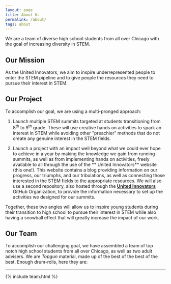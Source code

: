 ```yaml
---
layout: page
title: About Us
permalink: /about/
tags: about
---
```

We are a team of diverse high school students from all over Chicago with the goal of increasing diversity in STEM.

## Our Mission

As the United Innovators, we aim to inspire underrepresented people to enter the STEM pipeline and to give people the resources they need to pursue 
their interest in STEM.

## Our Project

To accomplish our goal, we are using a multi-pronged approach:

1. Launch multiple STEM summits targeted at students transitioning from 8<sup>th</sup> to 9<sup>th</sup> grade. These will use creative hands on activities to spark an interest in STEM while avoiding other "preachier" methods that do not create any genuine interest in the STEM fields. 

2. Launch a project with an impact well beyond what we could ever hope to  achieve in a year by making the knowledge we gain from running summits, as well as from implementing hands on activities, freely available to all through the use of  the ** United Innovators** website (this one!). This website contains a blog providing information on our progress, our triumphs, and our tribulations, as well as connecting those interested in the STEM fields to the appropriate resources. We will also use a second repository, also hosted through the [**United Innovators**](https://github.com/organizations/UnitedInnovators "Our GitHub organization!") GitHub Organization, to provide the information necessary to set up the activities we designed for our summits.

Together, these two angles will allow us to inspire young students during their transition to high school to pursue their interest in STEM while also having a snowball effect that will greatly increase the impact of our work.

## Our Team

To accomplish our challenging goal, we have assembled a team of top notch high school students from all over Chicago, as well as two adult advisers. We are *Topgun* material, made up of the best of the best of the best. Enough drum-rolls, here they are:

----------

{% include team.html %}